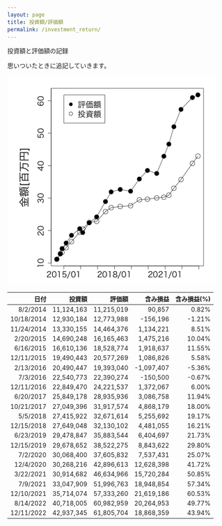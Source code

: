 ```yaml
---
layout: page
title: 投資額/評価額
permalink: /investment_return/
---
```


投資額と評価額の記録

思いついたときに追記していきます。

![投資額/評価額](/images/investment_return/investment_return.png)

日付|投資額|評価額|含み損益|含み損益(%)
---:|-----:|-----:|------:|----------:
8/2/2014|11,124,163|11,215,019|90,857|0.82%
10/18/2014|12,930,184|12,773,988|-156,196|-1.21%
11/24/2014|13,330,155|14,464,376|1,134,221|8.51%
2/20/2015|14,690,248|16,165,463|1,475,216|10.04%
6/16/2015|16,610,136|18,528,774|1,918,637|11.55%
12/11/2015|19,490,443|20,577,269|1,086,826|5.58%
2/13/2016|20,490,447|19,393,040|-1,097,407|-5.36%
7/3/2016|22,540,773|22,390,274|-150,500|-0.67%
12/11/2016|22,849,470|24,221,537|1,372,067|6.00%
6/20/2017|25,849,178|28,935,936|3,086,758|11.94%
10/21/2017|27,049,396|31,917,574|4,868,179|18.00%
5/5/2018|27,415,922|32,671,614|5,255,692|19.17%
12/15/2018|27,649,048|32,130,102|4,481,055|16.21%
6/23/2019|29,478,847|35,883,544|6,404,697|21.73%
12/15/2019|29,678,652|38,522,275|8,843,622|29.80%
7/2/2020|30,068,400|37,605,832|7,537,431|25.07%
12/4/2020|30,268,216|42,896,613|12,628,398|41.72%
3/22/2021|30,914,682|46,634,966|15,720,284|50.85%
7/9/2021|33,047,909|51,996,763|18,948,854|57.34%
12/10/2021|35,714,074|57,333,260|21,619,186|60.53%
8/14/2022|40,718,005|60,982,959|20,264,953|49.77%
12/11/2022|42,937,345|61,805,704|18,868,359|43.94%
